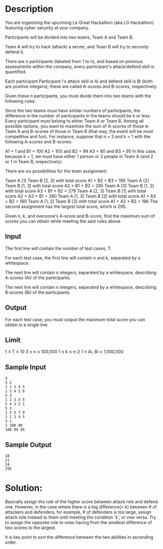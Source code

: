 # Description

You are organizing the upcoming Le Great Hackathon (aka LG Hackathon) featuring cyber security at your company.

Participants will be divided into two teams, Team A and Team B.

Team A will try to hack (attack) a server, and Team B will try to securely defend it.

There are n participants (labeled from 1 to n), and based on previous assessments within the company, every participant's attack/defend skill is quantified.

Each participant Participant i's attack skill is Ai and defend skill is Bi (both are positive integers); these are called A-scores and B-scores, respectively.

Given these n participants, you must divide them into two teams with the following rules:

Since the two teams must have similar numbers of participants, the difference in the number of participants in the teams should be k or less.
Every participant must belong to either Team A or Team B.
Among all possible options, you want to maximize the sum of A-scores of those in Team A and B-scores of those in Team B (that way, the event will be most competitive and fun).
For instance, suppose that n = 3 and k = 1 with the following A-scores and B-scores:

A1 = 1 and B1 = 100
A2 = 100 and B2 = 99
A3 = 80 and B3 = 95
In this case, because k = 1, we must have either 1 person or 2 people in Team A (and 2 or 1 in Team B, respectively).

There are six possibilities for the team assignment:

Team A [1] Team B [2, 3] with total score A1 + B2 + B3 = 195
Team A [2] Team B [1, 3] with total score A2 + B1 + B3 = 295
Team A [3] Team B [1, 2] with total score A3 + B1 + B2 = 279
Team A [2, 3] Team B [1] with total score A2 + A3 + B1 = 280
Team A [1, 3] Team B [2] with total score A1 + A3 + B2 = 180
Team A [1, 2] Team B [3] with total score A1 + A2 + B3 = 196
The second assignment has the largest total score, which is 295.

Given n, k, and everyone's A-score and B-score, find the maximum sum of scores you can obtain while meeting the said rules above.

## Input
The first line will contain the number of test cases, T.

For each test case, the first line will contain n and k, separated by a whitespace.

The next line will contain n integers, separated by a whitespace, describing A-scores (Ai) of the participants.

The next line will contain n integers, separated by a whitespace, describing B-scores (Bi) of the participants.

## Output
For each test case, you must output the maximum total score you can obtain in a single line.

## Limit
1 ≤ T ≤ 10
3 ≤ n ≤ 100,000
1 ≤ k ≤ n-2
1 ≤ Ai, Bi ≤ 1,000,000

## Sample Input
```
4
5 2
1 2 3 4 5
2 3 4 5 6
5 3
1 2 3 4 5
5 4 3 2 1
5 2
1 3 5 7 9
1 2 3 4 5
3 1
1 100 80
100 99 95
```
## Sample Output
```
18
21
24
295
```

# Solution:

Basically assign the role of the higher score between attack role and defend one. However, in the case where there is a big difference(> k) between # of attackers and defenders, for example, # of defenders is too large, assign attack role instead to them until meeting the condition 'k', or vise versa. Try to assign the opposite role to ones having from the smallest difference of two scores to the largest.

It is key point to sort the difference between the two abilities in ascending order.



